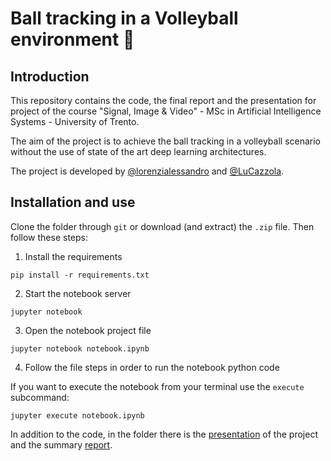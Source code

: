 # Ball tracking in a Volleyball environment 🏐

## Introduction

This repository contains the code, the final report and the presentation for project of the course "Signal, Image &amp; Video" - MSc in Artificial Intelligence Systems - University of Trento. 

The aim of the project is to achieve the ball tracking in a volleyball scenario without the use of state of the art deep learning architectures.

The project is developed by [@lorenzialessandro](https://github.com/lorenzialessandro) and [@LuCazzola](https://github.com/LuCazzola).


## Installation and use 

Clone the folder through ``git`` or download (and extract) the ``.zip`` file. Then follow these steps: 

1. Install the requirements
````
pip install -r requirements.txt
````
2. Start the notebook server
````
jupyter notebook
````
3. Open the notebook project file
````
jupyter notebook notebook.ipynb
````
4. Follow the file steps in order to run the notebook python code

If you want to execute the notebook from your terminal use the ``execute`` subcommand:
````
jupyter execute notebook.ipynb
````

In addition to the code, in the folder there is the [presentation](https://github.com/lorenzialessandro/volleyball-BallTracking/blob/main/presentation.pdf) of the project and the summary [report](https://github.com/lorenzialessandro/volleyball-BallTracking/blob/main/report.pdf).